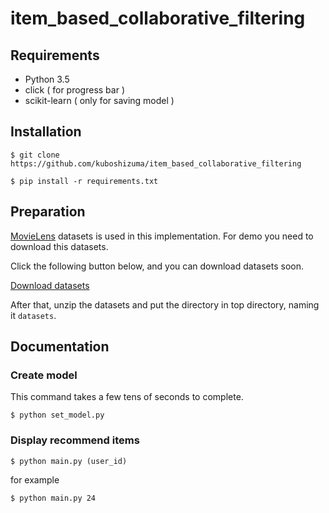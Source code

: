 # item_based_collaborative_filtering

## Requirements

- Python 3.5
- click ( for progress bar )
- scikit-learn ( only for saving model )


## Installation



```
$ git clone https://github.com/kuboshizuma/item_based_collaborative_filtering
```


```
$ pip install -r requirements.txt
```

## Preparation

[MovieLens](http://grouplens.org/datasets/movielens/) datasets is used in this implementation.
For demo you need to download this datasets.

Click the following button below, and you can download datasets soon.

[Download datasets](http://files.grouplens.org/datasets/movielens/ml-100k.zip)

After that, unzip the datasets and put the directory in top directory, naming it `datasets`. 

## Documentation



### Create model

This command takes a few tens of seconds to complete.

```
$ python set_model.py
```

### Display recommend items

```
$ python main.py (user_id)
```

for example

```
$ python main.py 24
```

